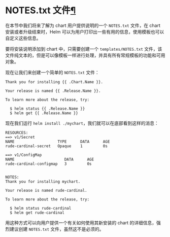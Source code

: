 # NOTES.txt 文件[¶](https://www.qikqiak.com/k3s/helm/templates/notes_files/#NOTEStxt-文件)

在本节中我们将来了解为 chart 用户提供说明的一个 `NOTES.txt` 文件，在 chart 安装或者升级结束时，Helm 可以为用户打印出一些有用的信息，使用模板也可以自定义这些信息。

要将安装说明添加到 chart 中，只需要创建一个 `templates/NOTES.txt` 文件，该文件纯文本的，但是可以像模板一样进行处理，并具有所有常规模板的功能和可用对象。

现在让我们来创建一个简单的 `NOTES.txt` 文件：

```
Thank you for installing {{ .Chart.Name }}.

Your release is named {{ .Release.Name }}.

To learn more about the release, try:

  $ helm status {{ .Release.Name }}
  $ helm get {{ .Release.Name }}
```

现在我们运行 `helm install ./mychart`，我们就可以在底部看到这样的消息：

```
RESOURCES:
==> v1/Secret
NAME                   TYPE      DATA      AGE
rude-cardinal-secret   Opaque    1         0s

==> v1/ConfigMap
NAME                      DATA      AGE
rude-cardinal-configmap   3         0s


NOTES:
Thank you for installing mychart.

Your release is named rude-cardinal.

To learn more about the release, try:

  $ helm status rude-cardinal
  $ helm get rude-cardinal
```

用这种方式可以向用户提供一个有关如何使用其新安装的 chart 的详细信息，强烈建议创建 `NOTES.txt` 文件，虽然这不是必须的。

